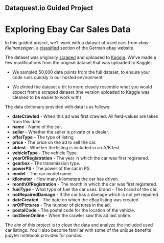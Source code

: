 ## Dataquest.io Guided Project
# Exploring Ebay Car Sales Data
In this guided project, we'll work with a dataset of used cars from *ebay Kleinanzeigen*, a [classified]("https://en.wikipedia.org/wiki/Classified_advertisinghttps://en.wikipedia.org/wiki/Classified_advertising") section of the German ebay website.

The dataset was originally [scraped]("https://en.wikipedia.org/wiki/Web_scraping") and uploaded to [Kaggle]("https://www.kaggle.com/orgesleka/used-cars-database/data"). We've made a few modifications from the original dataset that was uploaded to Kaggle:

* We sampled 50,000 data points from the full dataset, to ensure your code runs quickly in our hosted environment

* We dirtied the dataset a bit to more closely resemble what you would expect from a scraped dataset (the version uploaded to Kaggle was cleaned to be easier to work with)


The data dictionary provided with data is as follows:

* **dateCrawled** - When this ad was first crawled. All field-values are taken from this date.
* **name** - Name of the car.
* **seller** - Whether the seller is private or a dealer.
* **offerType** - The type of listing
* **price** - The price on the ad to sell the car.
* **abtest** - Whether the listing is included in an A/B test.
* **vehicleType** - The vehicle Type.
* **yearOfRegistration** - The year in which the car was first registered.
* **gearbox** - The transmission type.
* **powerPS** - The power of the car in PS.
* **model** - The car model name.
* **kilometer** - How many kilometers the car has driven.
* **monthOfRegistration** - The month in which the car was first registered.
* **fuelType** - What type of fuel the car uses.
brand - The brand of the car.
* **notRepairedDamage** - If the car has a damage which is not yet repaired.
* **dateCreated** - The date on which the eBay listing was created.
* **nrOfPictures** - The number of pictures in the ad.
* **postalCode** - The postal code for the location of the vehicle.
* **lastSeenOnline** - When the crawler saw this ad last online.

The aim of this project is to clean the data and analyze the included used car listings. You'll also become familiar with some of the unique benefits jupyter notebook provides for pandas.
